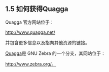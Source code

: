 ## 1.5 如何获得Quagga

Quagga 官方网站位于：

http://www.quagga.net/

并包含更多信息以及指向其他资源的链接。

[Quagga](http://www.quagga.net/)是 GNU Zebra 的一个分支，其网站位于：

http://www.zebra.org/。